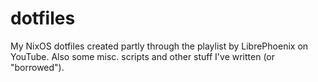 # dotfiles
My NixOS dotfiles created partly through the playlist by LibrePhoenix on YouTube. Also some misc. scripts and other stuff I've written (or "borrowed").
